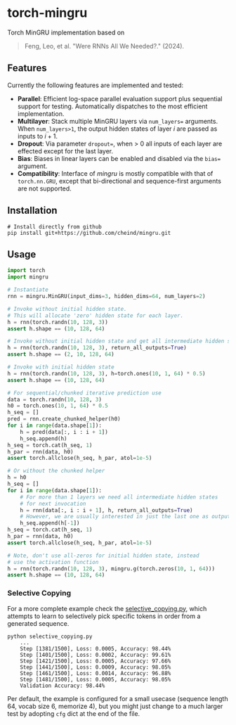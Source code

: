 # torch-mingru
Torch MinGRU implementation based on 

> Feng, Leo, et al. "Were RNNs All We Needed?." (2024).

## Features
Currently the following features are implemented and tested:

 - **Parallel**: Efficient log-space parallel evaluation support plus sequential support for testing. Automatically dispatches to the most efficient implementation.
 - **Multilayer**: Stack multiple MinGRU layers via `num_layers=` arguments. When `num_layers>1`, the output hidden states of layer $i$ are passed as inputs to $i+1$.
 - **Dropout**: Via parameter `dropout=`, when > 0 all inputs of each layer are effected except for the last layer.
 - **Bias**: Biases in linear layers can be enabled and disabled via the `bias=` argument.
 - **Compatibility**: Interface of *mingru* is mostly compatible with that of `torch.nn.GRU`, except that bi-directional and sequence-first arguments are not supported.

## Installation

```shell
# Install directly from github
pip install git+https://github.com/cheind/mingru.git
```

## Usage

```python
import torch
import mingru

# Instantiate
rnn = mingru.MinGRU(input_dims=3, hidden_dims=64, num_layers=2)

# Invoke without initial hidden state.
# This will allocate 'zero' hidden state for each layer.
h = rnn(torch.randn(10, 128, 3))
assert h.shape == (10, 128, 64)

# Invoke without initial hidden state and get all intermediate hidden states
h = rnn(torch.randn(10, 128, 3), return_all_outputs=True)
assert h.shape == (2, 10, 128, 64)

# Invoke with initial hidden state
h = rnn(torch.randn(10, 128, 3), h=torch.ones(10, 1, 64) * 0.5)
assert h.shape == (10, 128, 64)

# For sequential/chunked iterative prediction use
data = torch.randn(10, 128, 3)
h0 = torch.ones(10, 1, 64) * 0.5
h_seq = []
pred = rnn.create_chunked_helper(h0)
for i in range(data.shape[1]):
    h = pred(data[:, i : i + 1])
    h_seq.append(h)
h_seq = torch.cat(h_seq, 1)
h_par = rnn(data, h0)
assert torch.allclose(h_seq, h_par, atol=1e-5)

# Or without the chunked helper
h = h0
h_seq = []
for i in range(data.shape[1]):
    # For more than 1 layers we need all intermediate hidden states
    # for next invocation
    h = rnn(data[:, i : i + 1], h, return_all_outputs=True)
    # However, we are usually interested in just the last one as output
    h_seq.append(h[-1])
h_seq = torch.cat(h_seq, 1)
h_par = rnn(data, h0)
assert torch.allclose(h_seq, h_par, atol=1e-5)

# Note, don't use all-zeros for initial hidden state, instead
# use the activation function
h = rnn(torch.randn(10, 128, 3), mingru.g(torch.zeros(10, 1, 64)))
assert h.shape == (10, 128, 64)
```

### Selective Copying
For a more complete example check the [selective_copying.py](./selective_copying.py), which attempts to learn to selectively pick specific tokens in order from a generated sequence.

```shell
python selective_copying.py
    ...
    Step [1381/1500], Loss: 0.0005, Accuracy: 98.44%
    Step [1401/1500], Loss: 0.0002, Accuracy: 99.61%
    Step [1421/1500], Loss: 0.0005, Accuracy: 97.66%
    Step [1441/1500], Loss: 0.0009, Accuracy: 98.05%
    Step [1461/1500], Loss: 0.0014, Accuracy: 96.88%
    Step [1481/1500], Loss: 0.0005, Accuracy: 98.05%
    Validation Accuracy: 98.44%
```

Per default, the example is configured for a small usecase (sequence length 64, vocab size 6, memorize 4), but you might just change to a much larger test by adopting `cfg` dict at the end of the file.